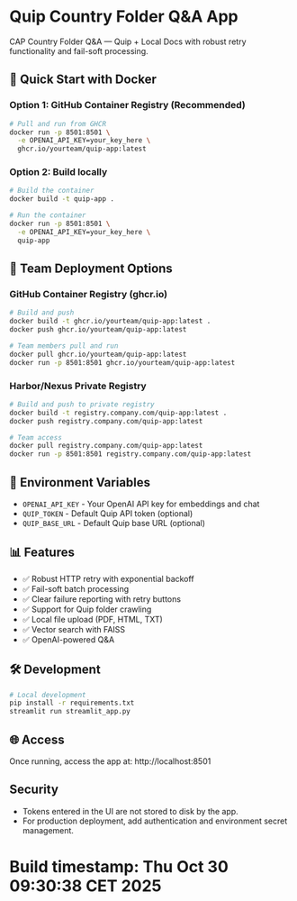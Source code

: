 # Quip Country Folder Q&A App

CAP Country Folder Q&A — Quip + Local Docs with robust retry functionality and fail-soft processing.

## 🚀 Quick Start with Docker

### Option 1: GitHub Container Registry (Recommended)

```bash
# Pull and run from GHCR
docker run -p 8501:8501 \
  -e OPENAI_API_KEY=your_key_here \
  ghcr.io/yourteam/quip-app:latest
```

### Option 2: Build locally

```bash
# Build the container
docker build -t quip-app .

# Run the container
docker run -p 8501:8501 \
  -e OPENAI_API_KEY=your_key_here \
  quip-app
```

## 🏢 Team Deployment Options

### GitHub Container Registry (ghcr.io)
```bash
# Build and push
docker build -t ghcr.io/yourteam/quip-app:latest .
docker push ghcr.io/yourteam/quip-app:latest

# Team members pull and run
docker pull ghcr.io/yourteam/quip-app:latest
docker run -p 8501:8501 ghcr.io/yourteam/quip-app:latest
```

### Harbor/Nexus Private Registry
```bash
# Build and push to private registry
docker build -t registry.company.com/quip-app:latest .
docker push registry.company.com/quip-app:latest

# Team access
docker pull registry.company.com/quip-app:latest
docker run -p 8501:8501 registry.company.com/quip-app:latest
```

## 🔑 Environment Variables

- `OPENAI_API_KEY` - Your OpenAI API key for embeddings and chat
- `QUIP_TOKEN` - Default Quip API token (optional)
- `QUIP_BASE_URL` - Default Quip base URL (optional)

## 📊 Features

- ✅ Robust HTTP retry with exponential backoff
- ✅ Fail-soft batch processing
- ✅ Clear failure reporting with retry buttons
- ✅ Support for Quip folder crawling
- ✅ Local file upload (PDF, HTML, TXT)
- ✅ Vector search with FAISS
- ✅ OpenAI-powered Q&A

## 🛠️ Development

```bash
# Local development
pip install -r requirements.txt
streamlit run streamlit_app.py
```

## 🌐 Access

Once running, access the app at: http://localhost:8501

## Security
- Tokens entered in the UI are not stored to disk by the app.
- For production deployment, add authentication and environment secret management.
# Build timestamp: Thu Oct 30 09:30:38 CET 2025
